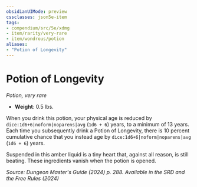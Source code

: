 ```yaml
---
obsidianUIMode: preview
cssclasses: json5e-item
tags:
- compendium/src/5e/xdmg
- item/rarity/very-rare
- item/wondrous/potion
aliases: 
- "Potion of Longevity"
---
```

# Potion of Longevity
*Potion, very rare*  


- **Weight**: 0.5 lbs.

When you drink this potion, your physical age is reduced by `dice:1d6+6|noform|noparens|avg` (`1d6 + 6`) years, to a minimum of 13 years. Each time you subsequently drink a Potion of Longevity, there is 10 percent cumulative chance that you instead age by `dice:1d6+6|noform|noparens|avg` (`1d6 + 6`) years.

Suspended in this amber liquid is a tiny heart that, against all reason, is still beating. These ingredients vanish when the potion is opened.

*Source: Dungeon Master's Guide (2024) p. 288. Available in the <span title='Systems Reference Document (5.2)'>SRD</span> and the Free Rules (2024)*